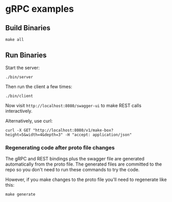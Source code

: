 # gRPC examples

## Build Binaries

```
make all
```

## Run Binaries

Start the server:

```
./bin/server
```

Then run the client a few times:

```
./bin/client
```

Now visit `http://localhost:8080/swagger-ui` to make REST calls interactively.

Alternatively, use curl:

```
curl -X GET "http://localhost:8080/v1/make-box?height=5&width=4&depth=3" -H "accept: application/json"
```

### Regenerating code after proto file changes

The gRPC and REST bindings plus the swagger file are generated automatically from the proto file. The generated files are committed to the repo so you don't need to run these commands to try the code.

However, if you make changes to the proto file you'll need to regenerate like this:

```
make generate
```
